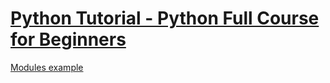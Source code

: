 # [Python Tutorial - Python Full Course for Beginners](https://youtu.be/_uQrJ0TkZlc)

[Modules example](./014_modules_app.py)